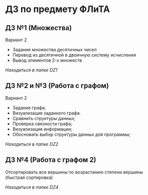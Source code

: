 # ДЗ по предмету ФЛиТА

ДЗ №1 (Множества)
---
Вариант 2
- Задание множества десятичных чисел
- Перевод из десятичной в двоичную систему исчисления
- Вывод элементов 2-х множеств

*Находиться в папке DZ1*

ДЗ №2 и №3 (Работа с графом)
---
Вариант 2
- Задание графа;
- Визуализация заданного графа.
- Сравнить структуры данных;
- Проверка связности графа;
- Визуализация информации;
- Обосновать выбор структуры данных для программы;

*Находиться в папке DZ2*

ДЗ №4 (Работа с графом 2)
---
Отсортировать все вершины по возрастанию степени вершины (быстрая сортировка)

*Находиться в папке DZ4*
